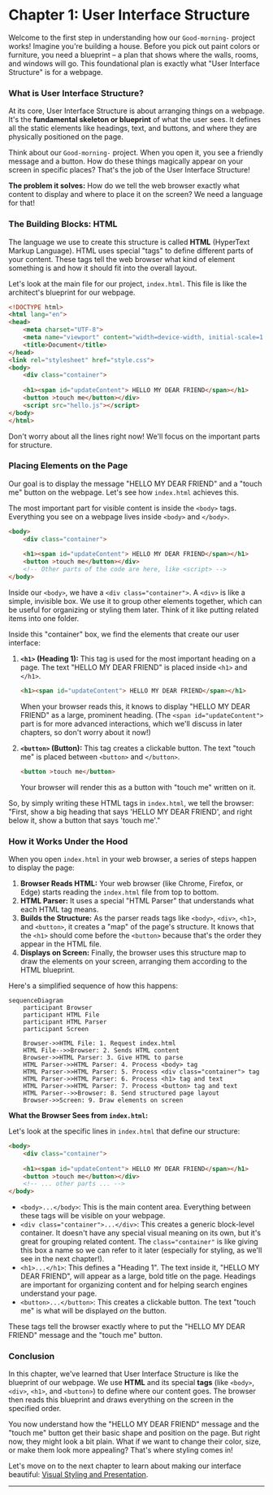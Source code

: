 # Chapter 1: User Interface Structure

Welcome to the first step in understanding how our `Good-morning-` project works! Imagine you're building a house. Before you pick out paint colors or furniture, you need a blueprint – a plan that shows where the walls, rooms, and windows will go. This foundational plan is exactly what "User Interface Structure" is for a webpage.

### What is User Interface Structure?

At its core, User Interface Structure is about arranging things on a webpage. It's the **fundamental skeleton or blueprint** of what the user sees. It defines all the static elements like headings, text, and buttons, and where they are physically positioned on the page.

Think about our `Good-morning-` project. When you open it, you see a friendly message and a button. How do these things magically appear on your screen in specific places? That's the job of the User Interface Structure!

**The problem it solves:** How do we tell the web browser exactly what content to display and where to place it on the screen? We need a language for that!

### The Building Blocks: HTML

The language we use to create this structure is called **HTML** (HyperText Markup Language). HTML uses special "tags" to define different parts of your content. These tags tell the web browser what kind of element something is and how it should fit into the overall layout.

Let's look at the main file for our project, `index.html`. This file is like the architect's blueprint for our webpage.

```html
<!DOCTYPE html>
<html lang="en">
<head>
    <meta charset="UTF-8">
    <meta name="viewport" content="width=device-width, initial-scale=1.0">
    <title>Document</title>
</head>
<link rel="stylesheet" href="style.css">
<body>
    <div class="container">
        
    <h1><span id="updateContent"> HELLO MY DEAR FRIEND</span></h1>
    <button >touch me</button></div>
    <script src="hello.js"></script>
</body>
</html>
```

Don't worry about all the lines right now! We'll focus on the important parts for structure.

### Placing Elements on the Page

Our goal is to display the message "HELLO MY DEAR FRIEND" and a "touch me" button on the webpage. Let's see how `index.html` achieves this.

The most important part for visible content is inside the `<body>` tags. Everything you see on a webpage lives inside `<body>` and `</body>`.

```html
<body>
    <div class="container">
        
    <h1><span id="updateContent"> HELLO MY DEAR FRIEND</span></h1>
    <button >touch me</button></div>
    <!-- Other parts of the code are here, like <script> -->
</body>
```

Inside our `<body>`, we have a `<div class="container">`. A `<div>` is like a simple, invisible box. We use it to group other elements together, which can be useful for organizing or styling them later. Think of it like putting related items into one folder.

Inside this "container" box, we find the elements that create our user interface:

1.  **`<h1>` (Heading 1):**
    This tag is used for the most important heading on a page. The text "HELLO MY DEAR FRIEND" is placed inside `<h1>` and `</h1>`.
    ```html
    <h1><span id="updateContent"> HELLO MY DEAR FRIEND</span></h1>
    ```
    When your browser reads this, it knows to display "HELLO MY DEAR FRIEND" as a large, prominent heading. (The `<span id="updateContent">` part is for more advanced interactions, which we'll discuss in later chapters, so don't worry about it now!)

2.  **`<button>` (Button):**
    This tag creates a clickable button. The text "touch me" is placed between `<button>` and `</button>`.
    ```html
    <button >touch me</button>
    ```
    Your browser will render this as a button with "touch me" written on it.

So, by simply writing these HTML tags in `index.html`, we tell the browser: "First, show a big heading that says 'HELLO MY DEAR FRIEND', and right below it, show a button that says 'touch me'."

### How it Works Under the Hood

When you open `index.html` in your web browser, a series of steps happen to display the page:

1.  **Browser Reads HTML:** Your web browser (like Chrome, Firefox, or Edge) starts reading the `index.html` file from top to bottom.
2.  **HTML Parser:** It uses a special "HTML Parser" that understands what each HTML tag means.
3.  **Builds the Structure:** As the parser reads tags like `<body>`, `<div>`, `<h1>`, and `<button>`, it creates a "map" of the page's structure. It knows that the `<h1>` should come before the `<button>` because that's the order they appear in the HTML file.
4.  **Displays on Screen:** Finally, the browser uses this structure map to draw the elements on your screen, arranging them according to the HTML blueprint.

Here's a simplified sequence of how this happens:

```mermaid
sequenceDiagram
    participant Browser
    participant HTML File
    participant HTML Parser
    participant Screen

    Browser->>HTML File: 1. Request index.html
    HTML File-->>Browser: 2. Sends HTML content
    Browser->>HTML Parser: 3. Give HTML to parse
    HTML Parser->>HTML Parser: 4. Process <body> tag
    HTML Parser->>HTML Parser: 5. Process <div class="container"> tag
    HTML Parser->>HTML Parser: 6. Process <h1> tag and text
    HTML Parser->>HTML Parser: 7. Process <button> tag and text
    HTML Parser-->>Browser: 8. Send structured page layout
    Browser->>Screen: 9. Draw elements on screen
```

**What the Browser Sees from `index.html`:**

Let's look at the specific lines in `index.html` that define our structure:

```html
<body>
    <div class="container">
        
    <h1><span id="updateContent"> HELLO MY DEAR FRIEND</span></h1>
    <button >touch me</button></div>
    <!-- ... other parts ... -->
</body>
```

*   `<body>...</body>`: This is the main content area. Everything between these tags will be visible on your webpage.
*   `<div class="container">...</div>`: This creates a generic block-level container. It doesn't have any special visual meaning on its own, but it's great for grouping related content. The `class="container"` is like giving this box a name so we can refer to it later (especially for styling, as we'll see in the next chapter!).
*   `<h1>...</h1>`: This defines a "Heading 1". The text inside it, "HELLO MY DEAR FRIEND", will appear as a large, bold title on the page. Headings are important for organizing content and for helping search engines understand your page.
*   `<button>...</button>`: This creates a clickable button. The text "touch me" is what will be displayed *on* the button.

These tags tell the browser exactly where to put the "HELLO MY DEAR FRIEND" message and the "touch me" button.

### Conclusion

In this chapter, we've learned that User Interface Structure is like the blueprint of our webpage. We use **HTML** and its special **tags** (like `<body>`, `<div>`, `<h1>`, and `<button>`) to define where our content goes. The browser then reads this blueprint and draws everything on the screen in the specified order.

You now understand how the "HELLO MY DEAR FRIEND" message and the "touch me" button get their basic shape and position on the page. But right now, they might look a bit plain. What if we want to change their color, size, or make them look more appealing? That's where styling comes in!

Let's move on to the next chapter to learn about making our interface beautiful: [Visual Styling and Presentation](02_visual_styling_and_presentation_.md).

---
